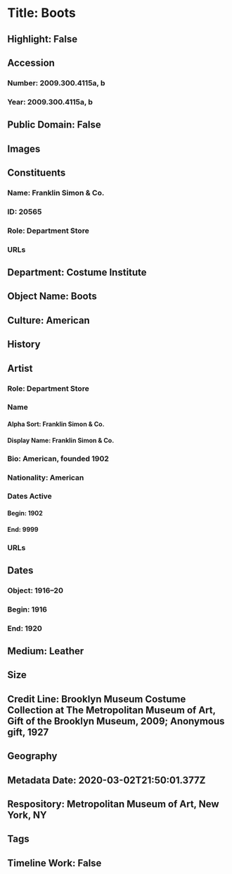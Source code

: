 # Title: Boots
## Highlight: False
## Accession
### Number: 2009.300.4115a, b
### Year: 2009.300.4115a, b
## Public Domain: False
## Images
## Constituents
### Name: Franklin Simon &amp; Co.
### ID: 20565
### Role: Department Store
### URLs
## Department: Costume Institute
## Object Name: Boots
## Culture: American
## History
## Artist
### Role: Department Store
### Name
#### Alpha Sort: Franklin Simon & Co.
#### Display Name: Franklin Simon & Co.
### Bio: American, founded 1902
### Nationality: American
### Dates Active
#### Begin: 1902
#### End: 9999
### URLs
## Dates
### Object: 1916–20
### Begin: 1916
### End: 1920
## Medium: Leather
## Size
## Credit Line: Brooklyn Museum Costume Collection at The Metropolitan Museum of Art, Gift of the Brooklyn Museum, 2009; Anonymous gift, 1927
## Geography
## Metadata Date: 2020-03-02T21:50:01.377Z
## Respository: Metropolitan Museum of Art, New York, NY
## Tags
## Timeline Work: False